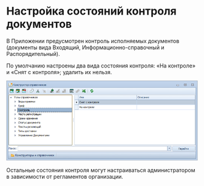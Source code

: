 # Настройка состояний контроля документов

В Приложении предусмотрен контроль исполняемых документов (документы вида Входящий, Информационно-справочный и Распорядительный).

По умолчанию настроены два вида состояния контроля: «На контроле» и «Снят с контроля»; удалить их нельзя.

![Конструктор справочников. Контроль](img/Doc_Control.png "Конструктор справочников. Контроль")

Остальные состояния контроля могут настраиваться администратором в зависимости от регламентов организации.